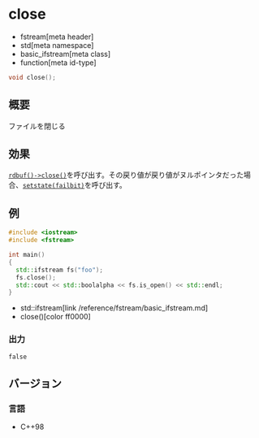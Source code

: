 # close
* fstream[meta header]
* std[meta namespace]
* basic_ifstream[meta class]
* function[meta id-type]

```cpp
void close();
```

## 概要

ファイルを閉じる

## 効果

[`rdbuf()->close()`](/reference/fstream/basic_filebuf/close.md)を呼び出す。その戻り値が戻り値がヌルポインタだった場合、[`setstate(failbit)`](/reference/ios/basic_ios/setstate.md)を呼び出す。

## 例

```cpp example
#include <iostream>
#include <fstream>

int main()
{
  std::ifstream fs("foo");
  fs.close();
  std::cout << std::boolalpha << fs.is_open() << std::endl;
}
```
* std::ifstream[link /reference/fstream/basic_ifstream.md]
* close()[color ff0000]

### 出力

```
false
```

## バージョン
### 言語
- C++98
